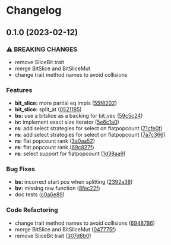# Changelog

## 0.1.0 (2023-02-12)


### ⚠ BREAKING CHANGES

* remove SliceBit trait
* merge BitSlice and BitSliceMut
* change trait method names to avoid collisions

### Features

* **bit_slice:** more partial eq impls ([55f8202](https://github.com/Skadic/succinct_neo/commit/55f8202581f03c5f5cfc9a5e3e1ec7be80eb7f26))
* **bit_slice:** split_at ([0521185](https://github.com/Skadic/succinct_neo/commit/052118501bc66f8d8affd82764321995766c93e2))
* **bs:** use a bitslice as a backing for bit_vec ([59c5c24](https://github.com/Skadic/succinct_neo/commit/59c5c246ef1e42855e7e47d8de3f1034aa9fad33))
* **iv:** implement exact size iterator ([5e6c1a0](https://github.com/Skadic/succinct_neo/commit/5e6c1a0f51aa682086e99c3e8140955da0e4b711))
* **rs:** add select strategies for select on flatpopcount ([71cfe0f](https://github.com/Skadic/succinct_neo/commit/71cfe0fc9ac90babb4738e1c995a374b1b2ffb67))
* **rs:** add select strategies for select on flatpopcount ([7a7c366](https://github.com/Skadic/succinct_neo/commit/7a7c3668b804e818aabf721f4ac792eb8159ad3a))
* **rs:** flat popcount rank ([3a0aa52](https://github.com/Skadic/succinct_neo/commit/3a0aa5270adb3cea3205dfa11ed51ebedd2f8f21))
* **rs:** flat popcount rank ([69c827f](https://github.com/Skadic/succinct_neo/commit/69c827f597ee801266c3c64359042b1cc355bc53))
* **rs:** select support for flatpopcount ([1d38aa9](https://github.com/Skadic/succinct_neo/commit/1d38aa9c32727763312b070171a77c856cb4b604))


### Bug Fixes

* **bs:** incorrect start pos when splitting ([2392a38](https://github.com/Skadic/succinct_neo/commit/2392a38fc9688b8612e958675162c409906a666c))
* **bv:** missing raw function ([8fec22f](https://github.com/Skadic/succinct_neo/commit/8fec22fb7ae7e505468f2e0ce3fc7a19f4f8e433))
* doc tests ([c0a6e89](https://github.com/Skadic/succinct_neo/commit/c0a6e89e1cc35b00e6dedc7c4691551e433392fe))


### Code Refactoring

* change trait method names to avoid collisions ([6948786](https://github.com/Skadic/succinct_neo/commit/6948786f3b317c8105a0096618c590c65d7ae595))
* merge BitSlice and BitSliceMut ([047775f](https://github.com/Skadic/succinct_neo/commit/047775fb41d2f878b9bdc30855327060fad1ffaa))
* remove SliceBit trait ([307d8b0](https://github.com/Skadic/succinct_neo/commit/307d8b05de8d66c3587cb72f5c3f0bf72a87f72f))
